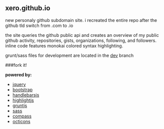 xero.github.io
--------------

new personaly github subdomain site. i recreated the entire repo after the github tld switch from .com to .io

the site queries the github public api and creates an overview of my public github activity, repositories, gists, organizations, following, and followers. inline code features monokai colored syntax highlighting.

grunt/sass files for development are located in the [dev](https://github.com/xero/xero.github.io/tree/dev) branch

###fork it!

__powered by:__
- [jquery](http://jquery.org)
- [bootstrap](http://getbootstrap.com)
- [handlebarsjs](http://handlebarsjs.com)
- [highlightjs](http://http://highlightjs.org)
- [gruntjs](http://gruntjs.com)
- [sass](http://sass-lang.com)
- [compass](http://compass-style.org)
- [octicons](https://github.com/styleguide/css/7.0)
